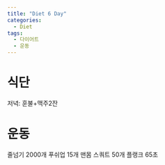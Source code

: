 ```yaml
---
title: "Diet 6 Day"
categories:
  - Diet
tags:
  - 다이어트
  - 운동
---
```


# 식단
저녁: 훈불+맥주2잔  

# 운동
줄넘기 2000개
푸쉬업 15개
맨몸 스쿼트 50개
플랭크 65초
